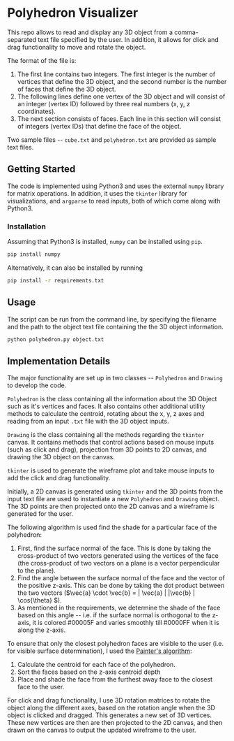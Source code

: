 # Polyhedron Visualizer

This repo allows to read and display any 3D object from a comma-separated text file specified by the user. In addition, it allows for click and drag functionality to move and rotate the object. 

The format of the file is:
1. The first line contains two integers. The first integer is the number of vertices that define the 3D object, and the second number is the number of faces that define the 3D object.
2. The following lines define one vertex of the 3D object and will consist of an integer (vertex ID) followed by three real numbers (x, y, z coordinates). 
3. The next section consists of faces. Each line in this section will consist of integers (vertex IDs) that define the face of the object. 

Two sample files -- `cube.txt` and `polyhedron.txt` are provided as sample text files. 

## Getting Started

The code is implemented using Python3 and uses the external ```numpy``` library for matrix operations. In addition, it uses the `tkinter` library for visualizations, and `argparse` to read inputs, both of which come along with Python3. 

### Installation 

Assuming that Python3 is installed, ```numpy``` can be installed using ```pip```. 

```sh
pip install numpy
```

Alternatively, it can also be installed by running 
```sh
pip install -r requirements.txt
```

## Usage

The script can be run from the command line, by specifying the filename and the path to the object text file containing the the 3D object information. 

```sh
python polyhedron.py object.txt
```

## Implementation Details

The major functionality are set up in two classes -- `Polyhedron` and `Drawing` to develop the code. 

`Polyhedron` is the class containing all the information about the 3D Object such as it's vertices and faces. It also contains other additional utility methods to calculate the centroid, rotating about the x, y, z axes and reading from an input `.txt` file with the 3D object inputs. 

`Drawing` is the class containing all the methods regarding the `tkinter` canvas. It contains methods that control actions based on mouse inputs (such as click and drag), projection from 3D points to 2D canvas, and drawing the 3D object on the canvas.

`tkinter` is used to generate the wireframe plot and take mouse inputs to add the click and drag functionality. 

Initially, a 2D canvas is generated using `tkinter` and the 3D points from the input text file are used to instantiate a new `Polyhedron` and `Drawing` object. The 3D points are then projected onto the 2D canvas and a wireframe is generated for the user.  

The following algorithm is used find the shade for a particular face of the polyhedron:

1. First, find the surface normal of the face. This is done by taking the cross-product of two vectors generated using the vertices of the face (the cross-product of two vectors on a plane is a vector perpendicular to the plane).
2. Find the angle between the surface normal of the face and the vector of the positive z-axis. This can be done by taking the dot product between the two vectors ($\vec{a} \cdot \vec{b} = | \vec{a} | |\vec{b} | \cos{\theta} $). 
3. As mentioned in the requirements, we determine the shade of the face based on this angle -- i.e. if the surface normal is orthogonal to the z-axis, it is colored #00005F and varies smoothly till #0000FF when it is along the z-axis. 

To ensure that only the closest polyhedron faces are visible to the user (i.e. for visible surface determination), I used the [Painter's algorithm](https://en.wikipedia.org/wiki/Painter%27s_algorithm):

1. Calculate the centroid for each face of the polyhedron. 
2. Sort the faces based on the z-axis centroid depth
3. Place and shade the face from the furthest away face to the closest face to the user.

For click and drag functionality, I use 3D rotation matrices to rotate the object along the different axes, based on the rotation angle when the 3D object is clicked and dragged. This generates a new set of 3D vertices. These new vertices are then are then projected to the 2D canvas, and then drawn on the canvas to output the updated wireframe to the user. 
